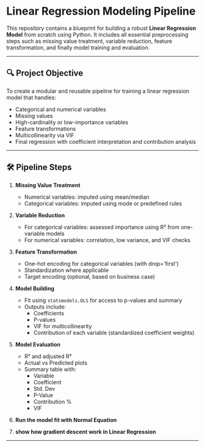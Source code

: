 # Linear Regression Modeling Pipeline

This repository contains a blueprint for building a robust **Linear Regression Model** from scratch using Python. It includes all essential preprocessing steps such as missing value treatment, variable reduction, feature transformation, and finally model training and evaluation.

---

## 🔍 Project Objective

To create a modular and reusable pipeline for training a linear regression model that handles:

- Categorical and numerical variables
- Missing values
- High-cardinality or low-importance variables
- Feature transformations
- Multicollinearity via VIF
- Final regression with coefficient interpretation and contribution analysis

---

## 🛠️ Pipeline Steps

1. **Missing Value Treatment**
   - Numerical variables: imputed using mean/median
   - Categorical variables: imputed using mode or predefined rules

2. **Variable Reduction**
   - For categorical variables: assessed importance using R² from one-variable models
   - For numerical variables: correlation, low variance, and VIF checks

3. **Feature Transformation**
   - One-hot encoding for categorical variables (with drop='first')
   - Standardization where applicable
   - Target encoding (optional, based on business case)

4. **Model Building**
   - Fit using `statsmodels.OLS` for access to p-values and summary
   - Outputs include:
     - Coefficients
     - P-values
     - VIF for multicollinearity
     - Contribution of each variable (standardized coefficient weights)

5. **Model Evaluation**
   - R² and adjusted R²
   - Actual vs Predicted plots
   - Summary table with:  
     - Variable  
     - Coefficient  
     - Std. Dev  
     - P-Value  
     - Contribution %  
     - VIF
6. **Run the model fit with Normal Equation**
7. **show how gradient descent work in Linear Regression**

---
